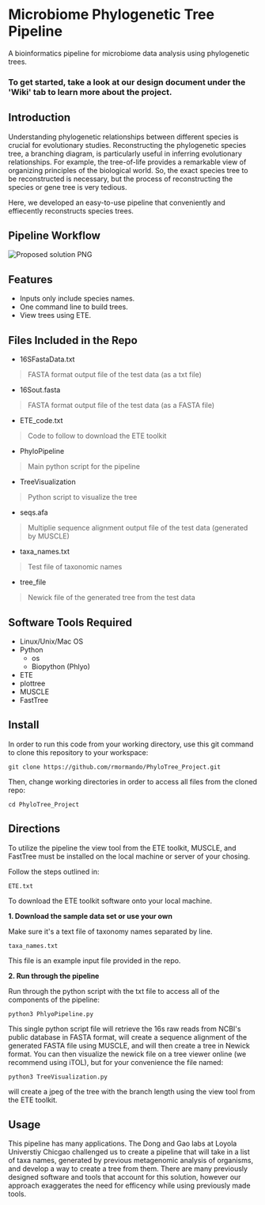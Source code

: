 # Microbiome Phylogenetic Tree Pipeline
A bioinformatics pipeline for microbiome data analysis using phylogenetic trees.

### To get started, take a look at our design document under the 'Wiki' tab to learn more about the project.


## Introduction
Understanding phylogenetic relationships between different species is crucial for evolutionary studies. Reconstructing the phylogenetic species tree, a branching diagram, is particularly useful in inferring evolutionary relationships. For example, the tree-of-life provides a remarkable view of organizing principles of the biological world. So, the exact species tree to be reconstructed is necessary, but the process of reconstructing the species or gene tree is very tedious.

Here, we developed an easy-to-use pipeline that conveniently and effiecently reconstructs species trees.


## Pipeline Workflow
![Proposed solution PNG]()


## Features
- Inputs only include species names.
- One command line to build trees.
- View trees using ETE.


## Files Included in the Repo
- 16SFastaData.txt
> FASTA format output file of the test data (as a txt file)

- 16Sout.fasta
> FASTA format output file of the test data (as a FASTA file)

- ETE_code.txt
> Code to follow to download the ETE toolkit

- PhyloPipeline
> Main python script for the pipeline

- TreeVisualization
> Python script to visualize the tree

- seqs.afa
> Multiplie sequence alignment output file of the test data (generated by MUSCLE)

- taxa_names.txt
> Test file of taxonomic names

- tree_file
> Newick file of the generated tree from the test data

## Software Tools Required
- Linux/Unix/Mac OS
- Python
  - os
  - Biopython (Phlyo)
- ETE
- plottree
- MUSCLE
- FastTree

## Install
In order to run this code from your working directory, use this git command to clone this repository to your workspace:
```
git clone https://github.com/rmormando/PhyloTree_Project.git
```

Then, change working directories in order to access all files from the cloned repo:
```
cd PhyloTree_Project
```

## Directions

To utilize the pipeline the view tool from the ETE toolkit, MUSCLE, and FastTree must be installed on the local machine or server of your chosing.

Follow the steps outlined in:
```
ETE.txt
```
To download the ETE toolkit software onto your local machine.


**1. Download the sample data set or use your own** 

Make sure it's a text file of taxonomy names separated by line.
```
taxa_names.txt
```
This file is an example input file provided in the repo.


**2. Run through the pipeline** 

Run through the python script with the txt file to access all of the components of the pipeline:
```
python3 PhlyoPipeline.py
```
This single python script file will retrieve the 16s raw reads from NCBI's public database in FASTA format, will create a sequence alignment of the generated FASTA file using MUSCLE, and will then create a tree in Newick format. You can then visualize the newick file on a tree viewer online (we recommend using iTOL), but for your convenience the file named:
```
python3 TreeVisualization.py
```
will create a jpeg of the tree with the branch length using the view tool from the ETE toolkit. 


## Usage

This pipeline has many applications. The Dong and Gao labs at Loyola Universtiy Chicgao challenged us to create a pipeline that will take in a list of taxa names, generated by previous metagenomic analysis of organisms, and develop a way to create a tree from them. There are many previously designed software and tools that account for this solution, however our approach exaggerates the need for efficency while using previously made tools.

